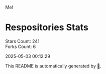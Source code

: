 Me!

# Respositories Stats
Stars Count: 241  
Forks Count: 6

2025-05-03 00:12:29  

This README is automatically generated by [🐰](https://github.com/rnitta/rnitta).
